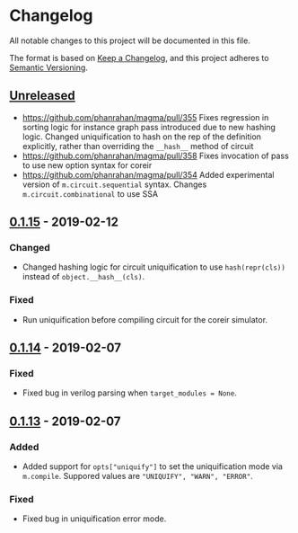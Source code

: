 # Changelog
All notable changes to this project will be documented in this file.

The format is based on [Keep a Changelog](https://keepachangelog.com/en/1.0.0/),
and this project adheres to [Semantic Versioning](https://semver.org/spec/v2.0.0.html).

## [Unreleased]
- https://github.com/phanrahan/magma/pull/355
  Fixes regression in sorting logic for instance graph pass introduced due to
  new hashing logic. Changed uniquification to hash on the rep of the
  definition explicitly, rather than overriding the `__hash__` method of
  circuit
- https://github.com/phanrahan/magma/pull/358
  Fixes invocation of pass to use new option syntax for coreir
- https://github.com/phanrahan/magma/pull/354
  Added experimental version of `m.circuit.sequential` syntax.
  Changes `m.circuit.combinational` to use SSA

## [0.1.15] - 2019-02-12
### Changed
- Changed hashing logic for circuit uniquification to use `hash(repr(cls))`
  instead of `object.__hash__(cls)`.

### Fixed
- Run uniquification before compiling circuit for the coreir simulator.

## [0.1.14] - 2019-02-07
### Fixed
- Fixed bug in verilog parsing when `target_modules = None`.

## [0.1.13] - 2019-02-07
### Added
- Added support for `opts["uniquify"]` to set the uniquification mode via
  `m.compile`. Suppored values are `"UNIQUIFY", "WARN", "ERROR"`.

### Fixed
- Fixed bug in uniquification error mode.

[Unreleased]: https://github.com/phanrahan/magma/compare/v0.1.15...HEAD
[0.1.15]: https://github.com/phanrahan/magma/compare/v0.1.14...v0.1.15
[0.1.14]: https://github.com/phanrahan/magma/compare/v0.1.13...v0.1.14
[0.1.13]: https://github.com/phanrahan/magma/compare/v0.1.12...v0.1.13
